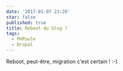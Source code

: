 ```yaml
---
date: '2017-01-07 23:20'
star: false
published: true
title: Reboot du blog ?
tags:
  - PHPoole
  - Drupal
---
```

Reboot, peut-être, migration c'est certain ! :-)
